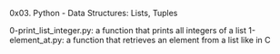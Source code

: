 0x03. Python - Data Structures: Lists, Tuples

0-print_list_integer.py: a function that prints all integers of a list
1-element_at.py: a function that retrieves an element from a list like in C

